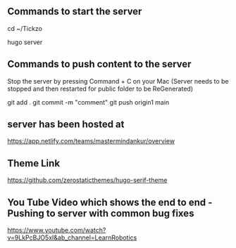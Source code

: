 
## Commands to start the server
cd ~/Tickzo

hugo server


## Commands to push content to the server
Stop the server by pressing Command + C on your Mac (Server needs to be stopped and then restarted for public folder to be ReGenerated)

git add .
git commit -m "comment"
git push origin1 main


## server has been hosted at 
https://app.netlify.com/teams/mastermindankur/overview


## Theme Link
https://github.com/zerostaticthemes/hugo-serif-theme


## You Tube Video which shows the end to end - Pushing to server with common bug fixes
https://www.youtube.com/watch?v=9LkPcBJO5xI&ab_channel=LearnRobotics